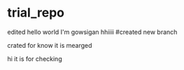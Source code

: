# trial_repo
edited
hello world
I'm gowsigan
hhiiii
#created new branch


crated for know it is mearged


hi it is for checking



